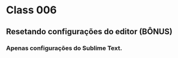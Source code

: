 # Class 006

## Resetando configurações do editor (BÔNUS)

### Apenas configurações do Sublime Text.